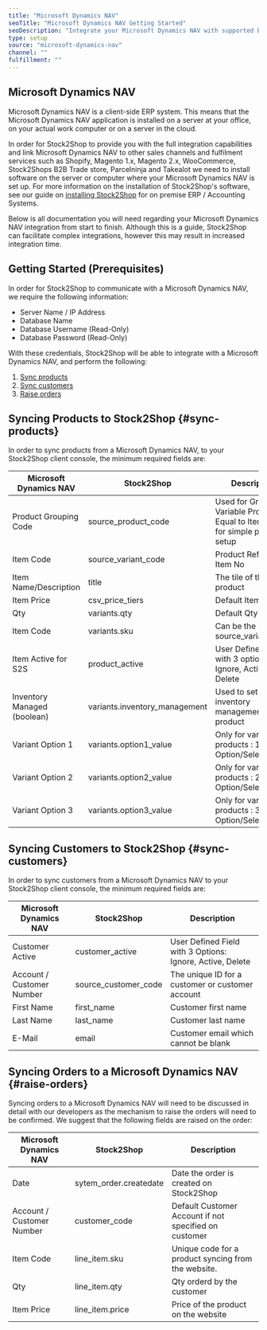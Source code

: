 ```yaml
---
title: "Microsoft Dynamics NAV"
seoTitle: "Microsoft Dynamics NAV Getting Started"
seoDescription: "Integrate your Microsoft Dynamics NAV with supported B2B and B2C Systems through Stock2Shop"
type: setup
source: "microsoft-dynamics-nav"
channel: ""
fulfillment: ""
---
```


## Microsoft Dynamics NAV
Microsoft Dynamics NAV is a client-side ERP system. 
This means that the Microsoft Dynamics NAV application is installed on a 
server at your office, on your actual work computer or on a 
server in the cloud. 

In order for Stock2Shop to provide you 
with the full integration capabilities and link Microsoft Dynamics NAV
to other sales channels and fulfilment services such as 
Shopify, Magento 1.x, Magento 2.x, WooCommerce, Stock2Shops B2B Trade store, 
Parcelninja and Takealot we need to install software on the server or computer where your Microsoft Dynamics NAV is set up. 
For more information on the installation of Stock2Shop's software, see our guide on [installing Stock2Shop](/help/setup/installing-stock2shop/ "Installing Stock2Shop for on Premise ERP / Accounting Systems") for on premise ERP / Accounting Systems.

Below is all documentation you will need regarding your Microsoft Dynamics NAV integration from start to finish.
Although this is a guide, Stock2Shop can facilitate complex integrations, however this may result in increased integration time.

## Getting Started (Prerequisites)
In order for Stock2Shop to communicate with a Microsoft Dynamics NAV, 
we require the following information:

- Server Name / IP Address
- Database Name
- Database Username (Read-Only)
- Database Password (Read-Only)

With these credentials, Stock2Shop will be able to integrate with a
Microsoft Dynamics NAV, and perform the following:

1. [Sync products](#sync-products) 
2. [Sync customers](#sync-customers) 
3. [Raise orders](#raise-orders) 

## Syncing Products to Stock2Shop {#sync-products}
In order to sync products from a Microsoft Dynamics NAV, to your Stock2Shop client console, 
the minimum required fields are:

| Microsoft Dynamics NAV      | Stock2Shop                     | Description                                                                      |
| --------------------------- | ------------------------------ | -------------------------------------------------------------------------------- |
| Product Grouping Code       | source_product_code            | Used for Grouping Variable Products. Equal to Item Code for simple product setup |
| Item Code                   | source_variant_code            | Product Ref Code/ Item No                                                        |
| Item Name/Description       | title                          | The tile of the product                                                          |
| Item Price                  | csv_price_tiers                | Default Item Price                                                               |
| Qty                         | variants.qty                   | Default Qty                                                                      |
| Item Code                   | variants.sku                   | Can be the same as source\_variant\_code                                         |
| Item Active for S2S         | product_active                 | User Defined field with 3 options: Ignore, Active, Delete                        |
| Inventory Managed (boolean) | variants.inventory_management  | Used to set inventory management on the product                                  |
| Variant Option 1            | variants.option1_value         | Only for variable products : 1st Option/Selection                                |
| Variant Option 2            | variants.option2_value         | Only for variable products : 2nd Option/Selection                                |
| Variant Option 3            | variants.option3_value         | Only for variable products : 3rd Option/Selection                                |

## Syncing Customers to Stock2Shop  {#sync-customers}
In order to sync customers from a Microsoft Dynamics NAV to your Stock2Shop client console, 
the minimum required fields are:

| Microsoft Dynamics NAV    | Stock2Shop             | Description                                               |
| ------------------------- | ---------------------- | --------------------------------------------------------- |
| Customer Active           | customer_active        | User Defined Field with 3 Options: Ignore, Active, Delete |
| Account / Customer Number | source_customer_code   | The unique ID for a customer or customer account          |
| First Name                | first_name             | Customer first name                                       |
| Last Name                 | last_name              | Customer last name                                        |
| E-Mail                    | email                  | Customer email which cannot be blank                      |

## Syncing Orders to a Microsoft Dynamics NAV {#raise-orders}
Syncing orders to a Microsoft Dynamics NAV will need to be discussed in detail with our developers as the mechanism
to raise the orders will need to be confirmed. We suggest that the following fields are raised on the order:

| Microsoft Dynamics NAV    | Stock2Shop              | Description                                           |
| ------------------------- | ----------------------- | ----------------------------------------------------- |
| Date                      | sytem_order.createdate  | Date the order is created on Stock2Shop               |
| Account / Customer Number | customer_code           | Default Customer Account if not specified on customer |
| Item Code                 | line_item.sku           | Unique code for a product syncing from the website.   |
| Qty                       | line_item.qty           | Qty orderd by the customer                            |
| Item Price                | line_item.price         | Price of the product on the website                   |

